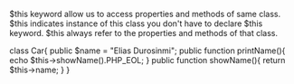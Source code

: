 $this keyword allow us to access properties and methods of same class.
$this indicates instance of this class 
you don't have to declare $this keyword.
$this always refer to the properties and methods of that class.

class Car{
    public $name = "Elias Durosinmi";
    public function printName(){
        echo $this->showName().PHP_EOL;
    }
    public function showName(){
        return $this->name;
    }
}
